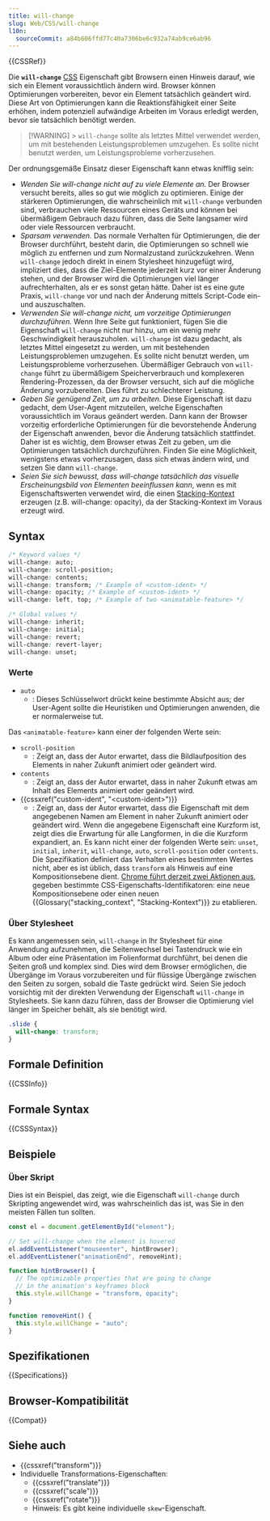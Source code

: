 ```yaml
---
title: will-change
slug: Web/CSS/will-change
l10n:
  sourceCommit: a84b606ffd77c40a7306be6c932a74ab9ce6ab96
---
```


{{CSSRef}}

Die **`will-change`** [CSS](/de/docs/Web/CSS) Eigenschaft gibt Browsern einen Hinweis darauf, wie sich ein Element voraussichtlich ändern wird. Browser können Optimierungen vorbereiten, bevor ein Element tatsächlich geändert wird. Diese Art von Optimierungen kann die Reaktionsfähigkeit einer Seite erhöhen, indem potenziell aufwändige Arbeiten im Voraus erledigt werden, bevor sie tatsächlich benötigt werden.

> [!WARNING] > `will-change` sollte als letztes Mittel verwendet werden, um mit bestehenden Leistungsproblemen umzugehen. Es sollte nicht benutzt werden, um Leistungsprobleme vorherzusehen.

Der ordnungsgemäße Einsatz dieser Eigenschaft kann etwas knifflig sein:

- _Wenden Sie will-change nicht auf zu viele Elemente an._ Der Browser versucht bereits, alles so gut wie möglich zu optimieren. Einige der stärkeren Optimierungen, die wahrscheinlich mit `will-change` verbunden sind, verbrauchen viele Ressourcen eines Geräts und können bei übermäßigem Gebrauch dazu führen, dass die Seite langsamer wird oder viele Ressourcen verbraucht.
- _Sparsam verwenden._ Das normale Verhalten für Optimierungen, die der Browser durchführt, besteht darin, die Optimierungen so schnell wie möglich zu entfernen und zum Normalzustand zurückzukehren. Wenn `will-change` jedoch direkt in einem Stylesheet hinzugefügt wird, impliziert dies, dass die Ziel-Elemente jederzeit kurz vor einer Änderung stehen, und der Browser wird die Optimierungen viel länger aufrechterhalten, als er es sonst getan hätte. Daher ist es eine gute Praxis, `will-change` vor und nach der Änderung mittels Script-Code ein- und auszuschalten.
- _Verwenden Sie will-change nicht, um vorzeitige Optimierungen durchzuführen._ Wenn Ihre Seite gut funktioniert, fügen Sie die Eigenschaft `will-change` nicht nur hinzu, um ein wenig mehr Geschwindigkeit herauszuholen. `will-change` ist dazu gedacht, als letztes Mittel eingesetzt zu werden, um mit bestehenden Leistungsproblemen umzugehen. Es sollte nicht benutzt werden, um Leistungsprobleme vorherzusehen. Übermäßiger Gebrauch von `will-change` führt zu übermäßigem Speicherverbrauch und komplexeren Rendering-Prozessen, da der Browser versucht, sich auf die mögliche Änderung vorzubereiten. Dies führt zu schlechterer Leistung.
- _Geben Sie genügend Zeit, um zu arbeiten._ Diese Eigenschaft ist dazu gedacht, dem User-Agent mitzuteilen, welche Eigenschaften voraussichtlich im Voraus geändert werden. Dann kann der Browser vorzeitig erforderliche Optimierungen für die bevorstehende Änderung der Eigenschaft anwenden, bevor die Änderung tatsächlich stattfindet. Daher ist es wichtig, dem Browser etwas Zeit zu geben, um die Optimierungen tatsächlich durchzuführen. Finden Sie eine Möglichkeit, wenigstens etwas vorherzusagen, dass sich etwas ändern wird, und setzen Sie dann `will-change`.
- _Seien Sie sich bewusst, dass will-change tatsächlich das visuelle Erscheinungsbild von Elementen beeinflussen kann_, wenn es mit Eigenschaftswerten verwendet wird, die einen [Stacking-Kontext](/de/docs/Web/CSS/CSS_positioned_layout/Stacking_context) erzeugen (z.B. will-change: opacity), da der Stacking-Kontext im Voraus erzeugt wird.

## Syntax

```css
/* Keyword values */
will-change: auto;
will-change: scroll-position;
will-change: contents;
will-change: transform; /* Example of <custom-ident> */
will-change: opacity; /* Example of <custom-ident> */
will-change: left, top; /* Example of two <animatable-feature> */

/* Global values */
will-change: inherit;
will-change: initial;
will-change: revert;
will-change: revert-layer;
will-change: unset;
```

### Werte

- `auto`
  - : Dieses Schlüsselwort drückt keine bestimmte Absicht aus; der User-Agent sollte die Heuristiken und Optimierungen anwenden, die er normalerweise tut.

Das `<animatable-feature>` kann einer der folgenden Werte sein:

- `scroll-position`
  - : Zeigt an, dass der Autor erwartet, dass die Bildlaufposition des Elements in naher Zukunft animiert oder geändert wird.
- `contents`
  - : Zeigt an, dass der Autor erwartet, dass in naher Zukunft etwas am Inhalt des Elements animiert oder geändert wird.
- {{cssxref("custom-ident", "&lt;custom-ident&gt;")}}
  - : Zeigt an, dass der Autor erwartet, dass die Eigenschaft mit dem angegebenen Namen am Element in naher Zukunft animiert oder geändert wird. Wenn die angegebene Eigenschaft eine Kurzform ist, zeigt dies die Erwartung für alle Langformen, in die die Kurzform expandiert, an. Es kann nicht einer der folgenden Werte sein: `unset`, `initial`, `inherit`, `will-change`, `auto`, `scroll-position` oder `contents`. Die Spezifikation definiert das Verhalten eines bestimmten Wertes nicht, aber es ist üblich, dass `transform` als Hinweis auf eine Kompositionsebene dient. [Chrome führt derzeit zwei Aktionen aus](https://github.com/operasoftware/devopera/pull/330), gegeben bestimmte CSS-Eigenschafts-Identifikatoren: eine neue Kompositionsebene oder einen neuen {{Glossary("stacking_context", "Stacking-Kontext")}} zu etablieren.

### Über Stylesheet

Es kann angemessen sein, `will-change` in Ihr Stylesheet für eine Anwendung aufzunehmen, die Seitenwechsel bei Tastendruck wie ein Album oder eine Präsentation im Folienformat durchführt, bei denen die Seiten groß und komplex sind. Dies wird dem Browser ermöglichen, die Übergänge im Voraus vorzubereiten und für flüssige Übergänge zwischen den Seiten zu sorgen, sobald die Taste gedrückt wird. Seien Sie jedoch vorsichtig mit der direkten Verwendung der Eigenschaft `will-change` in Stylesheets. Sie kann dazu führen, dass der Browser die Optimierung viel länger im Speicher behält, als sie benötigt wird.

```css
.slide {
  will-change: transform;
}
```

## Formale Definition

{{CSSInfo}}

## Formale Syntax

{{CSSSyntax}}

## Beispiele

### Über Skript

Dies ist ein Beispiel, das zeigt, wie die Eigenschaft `will-change` durch Skripting angewendet wird, was wahrscheinlich das ist, was Sie in den meisten Fällen tun sollten.

```js
const el = document.getElementById("element");

// Set will-change when the element is hovered
el.addEventListener("mouseenter", hintBrowser);
el.addEventListener("animationEnd", removeHint);

function hintBrowser() {
  // The optimizable properties that are going to change
  // in the animation's keyframes block
  this.style.willChange = "transform, opacity";
}

function removeHint() {
  this.style.willChange = "auto";
}
```

## Spezifikationen

{{Specifications}}

## Browser-Kompatibilität

{{Compat}}

## Siehe auch

- {{cssxref("transform")}}
- Individuelle Transformations-Eigenschaften:
  - {{cssxref("translate")}}
  - {{cssxref("scale")}}
  - {{cssxref("rotate")}}
  - Hinweis: Es gibt keine individuelle `skew`-Eigenschaft.
